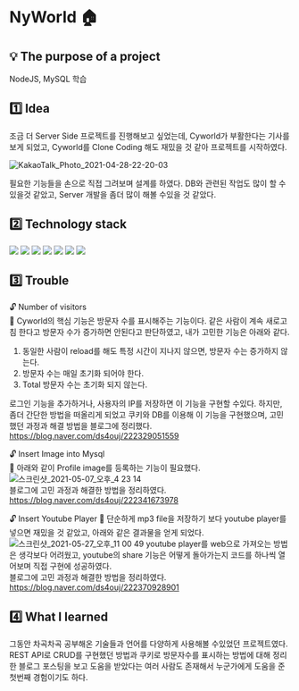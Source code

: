 # NyWorld :house:
## :bulb: The purpose of a project
  NodeJS, MySQL 학습
  
## :one: Idea
  조금 더 Server Side 프로젝트를 진행해보고 싶었는데, Cyworld가 부활한다는 기사를 보게 되었고, Cyworld를 Clone Coding 해도 재밌을 것 같아 프로젝트를 시작하였다.  
    
  ![KakaoTalk_Photo_2021-04-28-22-20-03](https://user-images.githubusercontent.com/76645095/161983935-da8588bd-8d7c-4a79-8dac-5af7ec1f070d.jpeg)  
    
  필요한 기능들을 손으로 직접 그려보며 설계를 하였다. DB와 관련된 작업도 많이 할 수있을것 같았고, Server 개발을 좀더 많이 해볼 수있을 것 같았다.

##  :two: Technology stack
  <img src="https://img.shields.io/badge/HTML5-E34F26?style=flat&logo=HTML5&logoColor=white"/> <img src="https://img.shields.io/badge/CSS-1572B6?style=flat&logo=CSS3&logoColor=white"/> <img src="https://img.shields.io/badge/JavaScript-F7DF1E?style=flat&logo=JavaScript&logoColor=white"/> <img src="https://img.shields.io/badge/express-000000?style=flat&logo=express&logoColor=white"/> <img src="https://img.shields.io/badge/Node.js-339933?style=flat&logo=Node.js&logoColor=white"/> <img src="https://img.shields.io/badge/Pug-A86454?style=flat&logo=Pug&logoColor=white"/> <img src="https://img.shields.io/badge/MySQL-4479A1?style=flat&logo=MySQL&logoColor=white"/> 
##  :three: Trouble
  :unlock: Number of visitors   
  :key: Cyworld의 핵심 기능은 방문자 수를 표시해주는 기능이다. 같은 사람이 계속 새로고침 한다고 방문자 수가 증가하면 안된다고 판단하였고, 내가 고민한 기능은 아래와 같다.  
  1) 동일한 사람이 reload를 해도 특정 시간이 지나지 않으면, 방문자 수는 증가하지 않는다.
  2) 방문자 수는 매일 초기화 되어야 한다.
  3) Total 방문자 수는 초기화 되지 않는다.  
  
  로그인 기능을 추가하거나, 사용자의 IP를 저장하면 이 기능을 구현할 수있다. 하지만, 좀더 간단한 방법을 떠올리게 되었고 쿠키와 DB를 이용해 이 기능을 구현했으며, 고민했던 과정과 해결 방법을 블로그에 정리했다.  
  https://blog.naver.com/ds4ouj/222329051559  
  
  :unlock: Insert Image into Mysql   
  :key: 아래와 같이 Profile image를 등록하는 기능이 필요했다.  
  ![스크린샷_2021-05-07_오후_4 23 14](https://user-images.githubusercontent.com/76645095/161985178-8d21cc93-5946-472d-bc1d-1bf801a59dfd.png)  
  블로그에 고민 과정과 해결한 방법을 정리하였다.  
  https://blog.naver.com/ds4ouj/222341673978

  :unlock: Insert Youtube Player
  :key: 단순하게 mp3 file을 저장하기 보다 youtube player를 넣으면 재밌을 것 같았고, 아래와 같은 결과물을 얻게 되었다.  
  ![스크린샷_2021-05-27_오후_11 00 49](https://user-images.githubusercontent.com/76645095/161985656-78a6ac18-42c6-496a-b089-e9738350108d.png)
  youtube player를 web으로 가져오는 방법은 생각보다 어려웠고, youtube의 share 기능은 어떻게 돌아가는지 코드를 하나씩 열어보며 직접 구현에 성공하였다.  
  블로그에 고민 과정과 해결한 방법을 정리하였다.  
  https://blog.naver.com/ds4ouj/222370928901
##  :four: What I learned
  그동안 차곡차곡 공부해온 기술들과 언어를 다양하게 사용해볼 수있었던 프로젝트였다.  
  REST API로 CRUD를 구현했던 방법과 쿠키로 방문자수를 표시하는 방법에 대해 정리한 블로그 포스팅을 보고 도움을 받았다는 여러 사람도 존재해서 누군가에게 도움을 준 첫번째 경험이기도 하다.  
